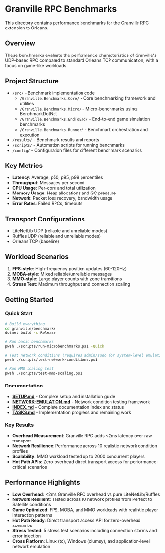 # Granville RPC Benchmarks

This directory contains performance benchmarks for the Granville RPC extension to Orleans.

## Overview

These benchmarks evaluate the performance characteristics of Granville's UDP-based RPC compared to standard Orleans TCP communication, with a focus on game-like workloads.

## Project Structure

- `/src/` - Benchmark implementation code
  - `/Granville.Benchmarks.Core/` - Core benchmarking framework and utilities
  - `/Granville.Benchmarks.Micro/` - Micro-benchmarks using BenchmarkDotNet
  - `/Granville.Benchmarks.EndToEnd/` - End-to-end game simulation benchmarks
  - `/Granville.Benchmarks.Runner/` - Benchmark orchestration and execution
- `/results/` - Benchmark results and reports
- `/scripts/` - Automation scripts for running benchmarks
- `/config/` - Configuration files for different benchmark scenarios

## Key Metrics

- **Latency**: Average, p50, p95, p99 percentiles
- **Throughput**: Messages per second
- **CPU Usage**: Per-core and total utilization
- **Memory Usage**: Heap allocations and GC pressure
- **Network**: Packet loss recovery, bandwidth usage
- **Error Rates**: Failed RPCs, timeouts

## Transport Configurations

- LiteNetLib UDP (reliable and unreliable modes)
- Ruffles UDP (reliable and unreliable modes)
- Orleans TCP (baseline)

## Workload Scenarios

1. **FPS-style**: High-frequency position updates (60-120Hz)
2. **MOBA-style**: Mixed reliable/unreliable messages
3. **MMO-style**: Large player counts with zone transitions
4. **Stress Test**: Maximum throughput and connection scaling

## Getting Started

### Quick Start
```bash
# Build everything
cd granville/benchmarks
dotnet build -c Release

# Run basic benchmarks
pwsh ./scripts/run-microbenchmarks.ps1 -Quick

# Test network conditions (requires admin/sudo for system-level emulation)
pwsh ./scripts/test-network-conditions.ps1

# Run MMO scaling test
pwsh ./scripts/test-mmo-scaling.ps1
```

### Documentation
- **[SETUP.md](docs/SETUP.md)** - Complete setup and installation guide
- **[NETWORK-EMULATION.md](docs/NETWORK-EMULATION.md)** - Network condition testing framework
- **[INDEX.md](docs/INDEX.md)** - Complete documentation index and status
- **[TASKS.md](docs/TASKS.md)** - Implementation progress and remaining work

### Key Results
- **Overhead Measurement**: Granville RPC adds <2ms latency over raw transport
- **Network Resilience**: Performance across 10 realistic network condition profiles
- **Scalability**: MMO workload tested up to 2000 concurrent players
- **Hot Path APIs**: Zero-overhead direct transport access for performance-critical scenarios

## Performance Highlights

- **Low Overhead**: <2ms Granville RPC overhead vs pure LiteNetLib/Ruffles
- **Network Resilient**: Tested across 10 network profiles from Perfect to Satellite conditions
- **Game Optimized**: FPS, MOBA, and MMO workloads with realistic player interaction patterns
- **Hot Path Ready**: Direct transport access API for zero-overhead scenarios
- **Stress Tested**: 5 stress test scenarios including connection storms and error injection
- **Cross Platform**: Linux (tc), Windows (clumsy), and application-level network emulation